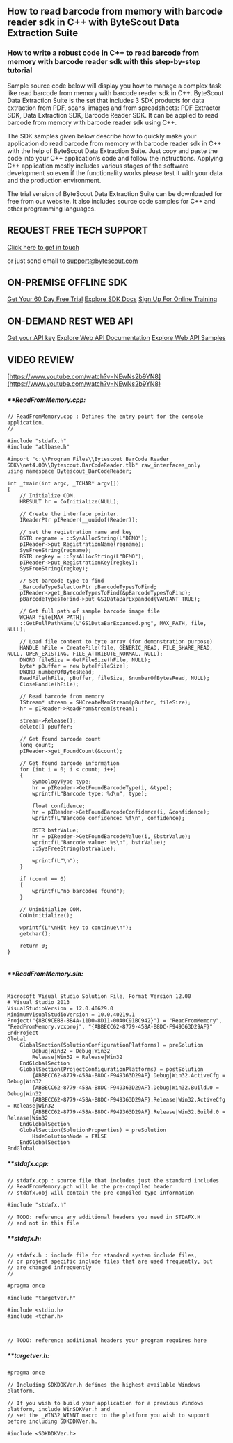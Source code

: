 ## How to read barcode from memory with barcode reader sdk in C++ with ByteScout Data Extraction Suite

### How to write a robust code in C++ to read barcode from memory with barcode reader sdk with this step-by-step tutorial

Sample source code below will display you how to manage a complex task like read barcode from memory with barcode reader sdk in C++. ByteScout Data Extraction Suite is the set that includes 3 SDK products for data extraction from PDF, scans, images and from spreadsheets: PDF Extractor SDK, Data Extraction SDK, Barcode Reader SDK. It can be applied to read barcode from memory with barcode reader sdk using C++.

The SDK samples given below describe how to quickly make your application do read barcode from memory with barcode reader sdk in C++ with the help of ByteScout Data Extraction Suite. Just copy and paste the code into your C++ application’s code and follow the instructions. Applying C++ application mostly includes various stages of the software development so even if the functionality works please test it with your data and the production environment.

The trial version of ByteScout Data Extraction Suite can be downloaded for free from our website. It also includes source code samples for C++ and other programming languages.

## REQUEST FREE TECH SUPPORT

[Click here to get in touch](https://bytescout.zendesk.com/hc/en-us/requests/new?subject=ByteScout%20Data%20Extraction%20Suite%20Question)

or just send email to [support@bytescout.com](mailto:support@bytescout.com?subject=ByteScout%20Data%20Extraction%20Suite%20Question) 

## ON-PREMISE OFFLINE SDK 

[Get Your 60 Day Free Trial](https://bytescout.com/download/web-installer?utm_source=github-readme)
[Explore SDK Docs](https://bytescout.com/documentation/index.html?utm_source=github-readme)
[Sign Up For Online Training](https://academy.bytescout.com/)


## ON-DEMAND REST WEB API

[Get your API key](https://pdf.co/documentation/api?utm_source=github-readme)
[Explore Web API Documentation](https://pdf.co/documentation/api?utm_source=github-readme)
[Explore Web API Samples](https://github.com/bytescout/ByteScout-SDK-SourceCode/tree/master/PDF.co%20Web%20API)

## VIDEO REVIEW

[https://www.youtube.com/watch?v=NEwNs2b9YN8](https://www.youtube.com/watch?v=NEwNs2b9YN8)




<!-- code block begin -->

##### ****ReadFromMemory.cpp:**
    
```
// ReadFromMemory.cpp : Defines the entry point for the console application.
//

#include "stdafx.h"
#include "atlbase.h"

#import "c:\\Program Files\\Bytescout BarCode Reader SDK\\net4.00\\Bytescout.BarCodeReader.tlb" raw_interfaces_only
using namespace Bytescout_BarCodeReader;

int _tmain(int argc, _TCHAR* argv[])
{
	// Initialize COM.
	HRESULT hr = CoInitialize(NULL);

	// Create the interface pointer.
	IReaderPtr pIReader(__uuidof(Reader));

	// set the registration name and key
	BSTR regname = ::SysAllocString(L"DEMO");
	pIReader->put_RegistrationName(regname);
	SysFreeString(regname);
	BSTR regkey = ::SysAllocString(L"DEMO");
	pIReader->put_RegistrationKey(regkey);
	SysFreeString(regkey);

	// Set barcode type to find
	_BarcodeTypeSelectorPtr pBarcodeTypesToFind;
	pIReader->get_BarcodeTypesToFind(&pBarcodeTypesToFind);
	pBarcodeTypesToFind->put_GS1DataBarExpanded(VARIANT_TRUE);

	// Get full path of sample barcode image file
	WCHAR file[MAX_PATH];
	::GetFullPathName(L"GS1DataBarExpanded.png", MAX_PATH, file, NULL);

	// Load file content to byte array (for demonstration purpose)
	HANDLE hFile = CreateFile(file, GENERIC_READ, FILE_SHARE_READ, NULL, OPEN_EXISTING, FILE_ATTRIBUTE_NORMAL, NULL);
	DWORD fileSize = GetFileSize(hFile, NULL);
	byte* pBuffer = new byte[fileSize];
	DWORD numberOfBytesRead;
	ReadFile(hFile, pBuffer, fileSize, &numberOfBytesRead, NULL);
	CloseHandle(hFile);

	// Read barcode from memory
	IStream* stream = SHCreateMemStream(pBuffer, fileSize);
	hr = pIReader->ReadFromStream(stream);

	stream->Release();
	delete[] pBuffer;

	// Get found barcode count
	long count;
	pIReader->get_FoundCount(&count);

	// Get found barcode information
	for (int i = 0; i < count; i++)
	{
		SymbologyType type;
		hr = pIReader->GetFoundBarcodeType(i, &type);
		wprintf(L"Barcode type: %d\n", type);

		float confidence;
		hr = pIReader->GetFoundBarcodeConfidence(i, &confidence);
		wprintf(L"Barcode confidence: %f\n", confidence);

		BSTR bstrValue;
		hr = pIReader->GetFoundBarcodeValue(i, &bstrValue);
		wprintf(L"Barcode value: %s\n", bstrValue);
		::SysFreeString(bstrValue);

		wprintf(L"\n");
	}

	if (count == 0)
	{
		wprintf(L"no barcodes found");
	}

	// Uninitialize COM.
	CoUninitialize();
	
	wprintf(L"\nHit key to continue\n");
	getchar();

	return 0;
}


```

<!-- code block end -->    

<!-- code block begin -->

##### ****ReadFromMemory.sln:**
    
```

Microsoft Visual Studio Solution File, Format Version 12.00
# Visual Studio 2013
VisualStudioVersion = 12.0.40629.0
MinimumVisualStudioVersion = 10.0.40219.1
Project("{8BC9CEB8-8B4A-11D0-8D11-00A0C91BC942}") = "ReadFromMemory", "ReadFromMemory.vcxproj", "{ABBECC62-8779-458A-B8DC-F949363D29AF}"
EndProject
Global
	GlobalSection(SolutionConfigurationPlatforms) = preSolution
		Debug|Win32 = Debug|Win32
		Release|Win32 = Release|Win32
	EndGlobalSection
	GlobalSection(ProjectConfigurationPlatforms) = postSolution
		{ABBECC62-8779-458A-B8DC-F949363D29AF}.Debug|Win32.ActiveCfg = Debug|Win32
		{ABBECC62-8779-458A-B8DC-F949363D29AF}.Debug|Win32.Build.0 = Debug|Win32
		{ABBECC62-8779-458A-B8DC-F949363D29AF}.Release|Win32.ActiveCfg = Release|Win32
		{ABBECC62-8779-458A-B8DC-F949363D29AF}.Release|Win32.Build.0 = Release|Win32
	EndGlobalSection
	GlobalSection(SolutionProperties) = preSolution
		HideSolutionNode = FALSE
	EndGlobalSection
EndGlobal

```

<!-- code block end -->    

<!-- code block begin -->

##### ****stdafx.cpp:**
    
```
// stdafx.cpp : source file that includes just the standard includes
// ReadFromMemory.pch will be the pre-compiled header
// stdafx.obj will contain the pre-compiled type information

#include "stdafx.h"

// TODO: reference any additional headers you need in STDAFX.H
// and not in this file

```

<!-- code block end -->    

<!-- code block begin -->

##### ****stdafx.h:**
    
```
// stdafx.h : include file for standard system include files,
// or project specific include files that are used frequently, but
// are changed infrequently
//

#pragma once

#include "targetver.h"

#include <stdio.h>
#include <tchar.h>



// TODO: reference additional headers your program requires here

```

<!-- code block end -->    

<!-- code block begin -->

##### ****targetver.h:**
    
```
#pragma once

// Including SDKDDKVer.h defines the highest available Windows platform.

// If you wish to build your application for a previous Windows platform, include WinSDKVer.h and
// set the _WIN32_WINNT macro to the platform you wish to support before including SDKDDKVer.h.

#include <SDKDDKVer.h>

```

<!-- code block end -->